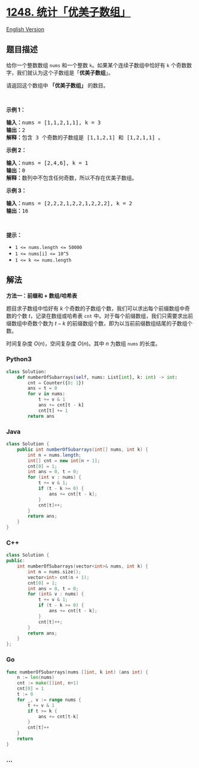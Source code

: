 # [1248. 统计「优美子数组」](https://leetcode.cn/problems/count-number-of-nice-subarrays)

[English Version](/solution/1200-1299/1248.Count%20Number%20of%20Nice%20Subarrays/README_EN.md)

## 题目描述

<!-- 这里写题目描述 -->

<p>给你一个整数数组&nbsp;<code>nums</code> 和一个整数 <code>k</code>。如果某个连续子数组中恰好有 <code>k</code> 个奇数数字，我们就认为这个子数组是「<strong>优美子数组</strong>」。</p>

<p>请返回这个数组中 <strong>「优美子数组」</strong> 的数目。</p>

<p>&nbsp;</p>

<p><strong>示例 1：</strong></p>

<pre>
<strong>输入：</strong>nums = [1,1,2,1,1], k = 3
<strong>输出：</strong>2
<strong>解释：</strong>包含 3 个奇数的子数组是 [1,1,2,1] 和 [1,2,1,1] 。
</pre>

<p><strong>示例 2：</strong></p>

<pre>
<strong>输入：</strong>nums = [2,4,6], k = 1
<strong>输出：</strong>0
<strong>解释：</strong>数列中不包含任何奇数，所以不存在优美子数组。
</pre>

<p><strong>示例 3：</strong></p>

<pre>
<strong>输入：</strong>nums = [2,2,2,1,2,2,1,2,2,2], k = 2
<strong>输出：</strong>16
</pre>

<p>&nbsp;</p>

<p><strong>提示：</strong></p>

<ul>
	<li><code>1 &lt;= nums.length &lt;= 50000</code></li>
	<li><code>1 &lt;= nums[i] &lt;= 10^5</code></li>
	<li><code>1 &lt;= k &lt;= nums.length</code></li>
</ul>

## 解法

<!-- 这里可写通用的实现逻辑 -->

**方法一：前缀和 + 数组/哈希表**

题目求子数组中恰好有 $k$ 个奇数的子数组个数，我们可以求出每个前缀数组中奇数的个数 $t$，记录在数组或哈希表 `cnt` 中。对于每个前缀数组，我们只需要求出前缀数组中奇数个数为 $t-k$ 的前缀数组个数，即为以当前前缀数组结尾的子数组个数。

时间复杂度 $O(n)$，空间复杂度 $O(n)$。其中 $n$ 为数组 `nums` 的长度。

<!-- tabs:start -->

### **Python3**

<!-- 这里可写当前语言的特殊实现逻辑 -->

```python
class Solution:
    def numberOfSubarrays(self, nums: List[int], k: int) -> int:
        cnt = Counter({0: 1})
        ans = t = 0
        for v in nums:
            t += v & 1
            ans += cnt[t - k]
            cnt[t] += 1
        return ans
```

### **Java**

<!-- 这里可写当前语言的特殊实现逻辑 -->

```java
class Solution {
    public int numberOfSubarrays(int[] nums, int k) {
        int n = nums.length;
        int[] cnt = new int[n + 1];
        cnt[0] = 1;
        int ans = 0, t = 0;
        for (int v : nums) {
            t += v & 1;
            if (t - k >= 0) {
                ans += cnt[t - k];
            }
            cnt[t]++;
        }
        return ans;
    }
}
```

### **C++**

```cpp
class Solution {
public:
    int numberOfSubarrays(vector<int>& nums, int k) {
        int n = nums.size();
        vector<int> cnt(n + 1);
        cnt[0] = 1;
        int ans = 0, t = 0;
        for (int& v : nums) {
            t += v & 1;
            if (t - k >= 0) {
                ans += cnt[t - k];
            }
            cnt[t]++;
        }
        return ans;
    }
};
```

### **Go**

```go
func numberOfSubarrays(nums []int, k int) (ans int) {
	n := len(nums)
	cnt := make([]int, n+1)
	cnt[0] = 1
	t := 0
	for _, v := range nums {
		t += v & 1
		if t >= k {
			ans += cnt[t-k]
		}
		cnt[t]++
	}
	return
}
```

### **...**

```

```

<!-- tabs:end -->
